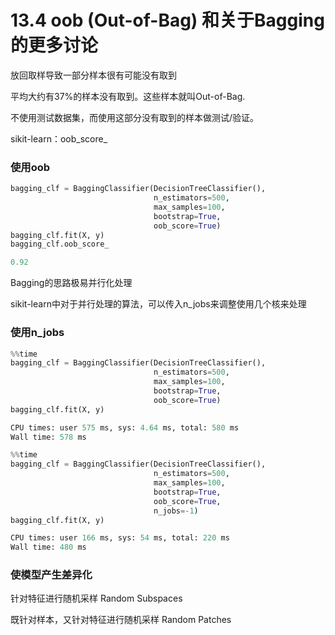 # 13.4 oob (Out-of-Bag) 和关于Bagging的更多讨论

放回取样导致一部分样本很有可能没有取到

平均大约有37%的样本没有取到。这些样本就叫Out-of-Bag.

不使用测试数据集，而使用这部分没有取到的样本做测试/验证。

sikit-learn：oob\_score\_
### 使用oob
```python
bagging_clf = BaggingClassifier(DecisionTreeClassifier(),
                                n_estimators=500,
                                max_samples=100,
                                bootstrap=True,
                                oob_score=True)
bagging_clf.fit(X, y)
bagging_clf.oob_score_

0.92
```

Bagging的思路极易并行化处理

sikit-learn中对于并行处理的算法，可以传入n_jobs来调整使用几个核来处理

### 使用n_jobs
```python
%%time
bagging_clf = BaggingClassifier(DecisionTreeClassifier(),
                                n_estimators=500,
                                max_samples=100,
                                bootstrap=True,
                                oob_score=True)
bagging_clf.fit(X, y)

CPU times: user 575 ms, sys: 4.64 ms, total: 580 ms
Wall time: 578 ms
```

```python
%%time
bagging_clf = BaggingClassifier(DecisionTreeClassifier(),
                                n_estimators=500,
                                max_samples=100,
                                bootstrap=True,
                                oob_score=True,
                                n_jobs=-1)
bagging_clf.fit(X, y)

CPU times: user 166 ms, sys: 54 ms, total: 220 ms
Wall time: 480 ms
```

### 使模型产生差异化
针对特征进行随机采样
Random Subspaces

既针对样本，又针对特征进行随机采样
Random Patches